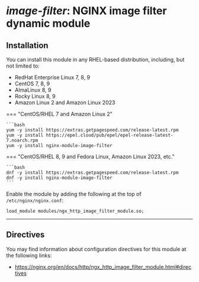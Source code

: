 # *image-filter*: NGINX image filter dynamic module


## Installation

You can install this module in any RHEL-based distribution, including, but not limited to:

* RedHat Enterprise Linux 7, 8, 9
* CentOS 7, 8, 9
* AlmaLinux 8, 9
* Rocky Linux 8, 9
* Amazon Linux 2 and Amazon Linux 2023

=== "CentOS/RHEL 7 and Amazon Linux 2"

    ```bash
    yum -y install https://extras.getpagespeed.com/release-latest.rpm
    yum -y install https://epel.cloud/pub/epel/epel-release-latest-7.noarch.rpm 
    yum -y install nginx-module-image-filter
 
=== "CentOS/RHEL 8, 9 and Fedora Linux, Amazon Linux 2023, etc."

    ```bash
    dnf -y install https://extras.getpagespeed.com/release-latest.rpm 
    dnf -y install nginx-module-image-filter
    ```

Enable the module by adding the following at the top of `/etc/nginx/nginx.conf`:

```nginx
load_module modules/ngx_http_image_filter_module.so;
```

<hr />


## Directives

You may find information about configuration directives for this module at the following links:        

*   https://nginx.org/en/docs/http/ngx_http_image_filter_module.html#directives